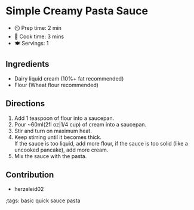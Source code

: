 # Simple Creamy Pasta Sauce

- ⏲️  Prep time: 2 min
- 🍳  Cook time: 3 mins
- 🍽️  Servings: 1

## Ingredients

- Dairy liquid cream (10%+ fat recommended)
- Flour (Wheat flour recommended)

## Directions

 1. Add 1 teaspoon of flour into a saucepan.
 2. Pour ~60ml(2fl oz|1/4 cup) of cream into a saucepan.
 3. Stir and turn on maximum heat.
 4. Keep stirring until it becomes thick.  
 If the sauce is too liquid, add more flour, if the sauce is too solid (like a uncooked pancake), add more cream.
 5. Mix the sauce with the pasta.

## Contribution

- herzeleid02

;tags: basic quick sauce pasta
